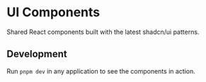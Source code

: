 # UI Components

Shared React components built with the latest shadcn/ui patterns.

## Development

Run `pnpm dev` in any application to see the components in action.

